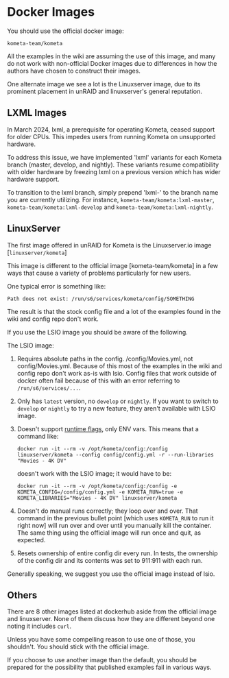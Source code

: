 # Docker Images

You should use the official docker image:

```
kometa-team/kometa
```

All the examples in the wiki are assuming the use of this image, and many do not work with non-official Docker images due to differences in how the authors have chosen to construct their images.

One alternate image we see a lot is the Linuxserver image, due to its prominent placement in unRAID and linuxserver's general reputation.

## LXML Images

In March 2024, lxml, a prerequisite for operating Kometa, ceased support for older CPUs. This impedes users from running Kometa on unsupported hardware.

To address this issue, we have implemented 'lxml' variants for each Kometa branch (master, develop, and nightly). These variants resume compatibility with older hardware by freezing lxml on a previous version which has wider hardware support.

To transition to the lxml branch, simply prepend 'lxml-' to the branch name you are currently utilizing. For instance, `kometa-team/kometa:lxml-master`, `kometa-team/kometa:lxml-develop` and `kometa-team/kometa:lxml-nightly`.

## LinuxServer

The first image offered in unRAID for Kometa is the Linuxserver.io image [`linuxserver/kometa`]

This image is different to the official image [kometa-team/kometa] in a few ways that cause a variety of problems particularly for new users.

One typical error is something like:

```
Path does not exist: /run/s6/services/kometa/config/SOMETHING
```

The result is that the stock config file and a lot of the examples found in the wiki and config repo don't work.

If you use the LSIO image you should be aware of the following.

The LSIO image:

1. Requires absolute paths in the config. /config/Movies.yml, not config/Movies.yml. Because of this most of the examples in the wiki and config repo don't work as-is with lsio. Config files that work outside of docker often fail because of this with an error referring to `/run/s6/services/...`.

2. Only has `latest` version, no `develop` or `nightly`. If you want to switch to `develop` or `nightly` to try a new feature, they aren't available with LSIO image.

3. Doesn't support [runtime flags](../environmental.md), only ENV vars. This means that a command like:

   ```
   docker run -it --rm -v /opt/kometa/config:/config linuxserver/kometa --config config/config.yml -r --run-libraries "Movies - 4K DV"
   ```

   doesn't work with the LSIO image; it would have to be:

   ```
   docker run -it --rm -v /opt/kometa/config:/config -e KOMETA_CONFIG=/config/config.yml -e KOMETA_RUN=true -e KOMETA_LIBRARIES="Movies - 4K DV" linuxserver/kometa
   ```

4. Doesn't do manual runs correctly; they loop over and over. That command in the previous bullet point [which uses `KOMETA_RUN` to run it right now] will run over and over until you manually kill the container.  The same thing using the official image will run once and quit, as expected.

5. Resets ownership of entire config dir every run. In tests, the ownership of the config dir and its contents was set to 911:911 with each run.

Generally speaking, we suggest you use the official image instead of lsio.

## Others

There are 8 other images listed at dockerhub aside from the official image and linuxserver.  None of them discuss how they are different beyond one noting it includes `curl`.

Unless you have some compelling reason to use one of those, you shouldn't.  You should stick with the official image.

If you choose to use another image than the default, you should be prepared for the possibility that published examples fail in various ways.